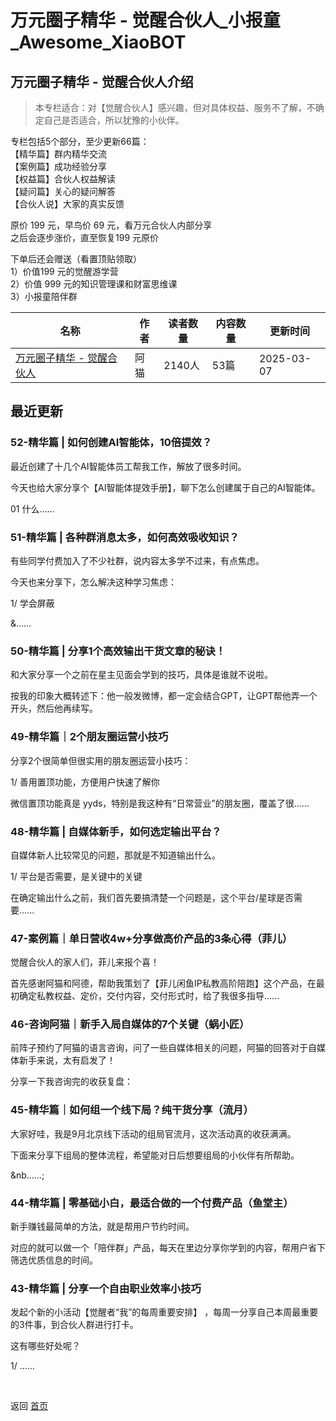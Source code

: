 # 万元圈子精华 - 觉醒合伙人_小报童_Awesome_XiaoBOT

## 万元圈子精华 - 觉醒合伙人介绍
> 本专栏适合：对【觉醒合伙人】感兴趣，但对具体权益、服务不了解，不确定自己是否适合，所以犹豫的小伙伴。    
    
专栏包括5个部分，至少更新66篇：    
【精华篇】群内精华交流    
【案例篇】成功经验分享    
【权益篇】合伙人权益解读    
【疑问篇】关心的疑问解答    
【合伙人说】大家的真实反馈    
    
原价 199 元，早鸟价 69 元，看万元合伙人内部分享    
之后会逐步涨价，直至恢复199 元原价    
    
下单后还会赠送（看置顶贴领取）    
1）价值199 元的觉醒游学营    
2）价值 999 元的知识管理课和财富思维课    
3）小报童陪伴群  
  


|名称|作者|读者数量|内容数量|更新时间|
|---|---|---|---|---|
|[万元圈子精华 - 觉醒合伙人](https://xiaobot.net/p/juexing?refer=0b133df9-27dc-423b-8101-639049001c13)|阿猫|2140人|53篇|2025-03-07|

## 最近更新
### 52-精华篇 | 如何创建AI智能体，10倍提效？

最近创建了十几个AI智能体员工帮我工作，解放了很多时间。

今天也给大家分享个【AI智能体提效手册】，聊下怎么创建属于自己的AI智能体。

01 什么......

### 51-精华篇 | 各种群消息太多，如何高效吸收知识？

有些同学付费加入了不少社群，说内容太多学不过来，有点焦虑。



今天也来分享下，怎么解决这种学习焦虑：



1/ 学会屏蔽

&......

### 50-精华篇 | 分享1个高效输出干货文章的秘诀！

和大家分享一个之前在星主见面会学到的技巧，具体是谁就不说啦。

按我的印象大概转述下：他一般发微博，都一定会结合GPT，让GPT帮他弄一个开头，然后他再续写。

### 49-精华篇｜2个朋友圈运营小技巧

分享2个很简单但很实用的朋友圈运营小技巧：

1/ 善用置顶功能，方便用户快速了解你

微信置顶功能真是 yyds，特别是我这种有“日常营业”的朋友圈，覆盖了很......

### 48-精华篇 | 自媒体新手，如何选定输出平台？

自媒体新人比较常见的问题，那就是不知道输出什么。

1/ 平台是否需要，是关键中的关键

在确定输出什么之前，我们首先要搞清楚一个问题是，这个平台/星球是否需要......

### 47-案例篇｜单日营收4w+分享做高价产品的3条心得（菲儿）

觉醒合伙人的家人们，菲儿来报个喜！

首先感谢阿猫和阿德，帮助我策划了【菲儿闲鱼IP私教高阶陪跑】这个产品，在最初确定私教权益、定价，交付内容，交付形式时，给了我很多指导......

### 46-咨询阿猫｜新手入局自媒体的7个关键（蜗小匠）

前阵子预约了阿猫的语言咨询，问了一些自媒体相关的问题，阿猫的回答对于自媒体新手来说，太有启发了！



分享一下我咨询完的收获复盘：



### 45-精华篇｜如何组一个线下局？纯干货分享（流月）

大家好哇，我是9月北京线下活动的组局官流月，这次活动真的收获满满。

下面来分享下组局的整体流程，希望能对日后想要组局的小伙伴有所帮助。

&nb......;

### 44-精华篇 | 零基础小白，最适合做的一个付费产品（鱼堂主）

新手赚钱最简单的方法，就是帮用户节约时间。



对应的就可以做一个「陪伴群」产品，每天在里边分享你学到的内容，帮用户省下筛选优质信息的时间。

### 43-精华篇 | 分享一个自由职业效率小技巧

发起个新的小活动【觉醒者“我”的每周重要安排】 ，每周一分享自己本周最重要的3件事，到合伙人群进行打卡。

这有哪些好处呢？



1/ ......


<a href="https://github.com/Reno9527/awesome-xiaobot" style="color: white; text-decoration: none;">awesome-xiaobot</a>

返回 [首页](../README.md)
